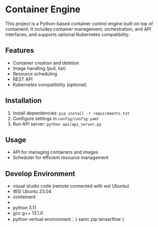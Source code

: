 # Container Engine

This project is a Python-based container control engine built on top of containerd. It includes container management, orchestration, and API interfaces, and supports optional Kubernetes compatibility.

## Features
- Container creation and deletion
- Image handling (pull, list)
- Resource scheduling
- REST API
- Kubernetes compatibility (optional)

## Installation
1. Install dependencies: `pip install -r requirements.txt`
2. Configure settings in `config/config.yaml`
3. Run API server: `python api/api_server.py`

## Usage
- API for managing containers and images
- Scheduler for efficient resource management

## Develop Environment
- visual studio code (remote connected with wsl Ubuntu)
- WSl Ubuntu 23.04
- containerd
- 
- python 3.11
- gcc g++ 13.1.0
- python vertual environment：{
    sanic
    pip
    tenserflow
}
